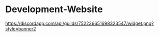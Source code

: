 # Development-Website





https://discordapp.com/api/guilds/752236651698323547/widget.png?style=banner2
